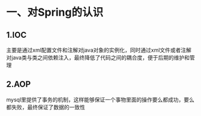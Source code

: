# 一、对Spring的认识

## 1.IOC

​	主要是通过xml配置文件和注解对java对象的实例化，同时通过xml文件或者注解对java类与类之间依赖注入，最终降低了代码之间的耦合度，便于后期的维护和管理

## 2.AOP

​	mysql里提供了事务的机制，这样能够保证一个事物里面的操作要么都成功，要么都失败，最终保证了数据的一致性